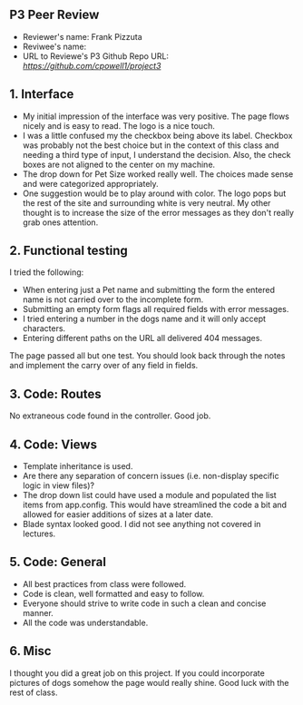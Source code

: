 ## P3 Peer Review

+ Reviewer's name: Frank Pizzuta
+ Reviwee's name: 
+ URL to Reviewe's P3 Github Repo URL: *https://github.com/cpowell1/project3*


## 1. Interface

+ My initial impression of the interface was very positive. The page flows nicely and is easy to read. The logo is a nice touch.
+ I was a little confused my the checkbox being above its label. Checkbox was probably not the best choice but in the context of this class and needing a third type of input, I understand the decision. Also, the check boxes are not aligned to the center on my machine.
+ The drop down for Pet Size worked really well. The choices made sense and were categorized appropriately.
+ One suggestion would be to play around with color. The logo pops but the rest of the site and surrounding white is very neutral. My other thought is to increase the size of the error messages as they don't really grab ones attention.


## 2. Functional testing

I tried the following:
+ When entering just a Pet name and submitting the form the entered name is not carried over to the incomplete form. 
+ Submitting an empty form flags all required fields with error messages.
+ I tried entering a number in the dogs name and it will only accept characters. 
+ Entering different paths on the URL all delivered 404 messages.

The page passed all but one test. You should look back through the notes and implement the carry over of any field in fields.


## 3. Code: Routes

No extraneous code found in the controller. Good job.

## 4. Code: Views

+ Template inheritance is used.
+ Are there any separation of concern issues (i.e. non-display specific logic in view files)?
+ The drop down list could have used a module and populated the list items from app.config. This would have streamlined the code a bit and allowed for easier additions of sizes at a later date.
+ Blade syntax looked good. I did not see anything not covered in lectures. 

## 5. Code: General

+ All best practices from class were followed.
+ Code is clean, well formatted and easy to follow.
+ Everyone should strive to write code in such a clean and concise manner. 
+ All the code was understandable. 

## 6. Misc
I thought you did a great job on this project. If you could incorporate pictures of dogs somehow the page would really shine. Good luck with the rest of class. 